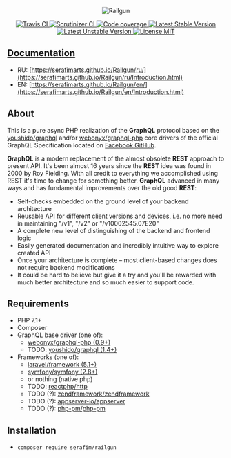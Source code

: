 <p align="center">
    <img src="https://habrastorage.org/web/c4f/7b8/a43/c4f7b8a430814a7e924d4419e685ec92.png" alt="Railgun" />
</p>

<p align="center">
    <a href="https://travis-ci.org/SerafimArts/Railgun">
        <img src="https://travis-ci.org/SerafimArts/Railgun.svg?branch=master" alt="Travis CI" />
    </a>
    <a href="https://scrutinizer-ci.com/g/SerafimArts/Railgun/?branch=master">
        <img src="https://scrutinizer-ci.com/g/SerafimArts/Railgun/badges/quality-score.png?b=master" alt="Scrutinizer CI" />
    </a>
    <a href="https://scrutinizer-ci.com/g/SerafimArts/Railgun/?branch=master">
        <img src="https://scrutinizer-ci.com/g/SerafimArts/Railgun/badges/coverage.png?b=master" alt="Code coverage" />
    </a>
    <a href="https://packagist.org/packages/serafim/railgun">
        <img src="https://poser.pugx.org/serafim/railgun/version" alt="Latest Stable Version">
    </a>
    <a href="https://packagist.org/packages/serafim/railgun">
        <img src="https://poser.pugx.org/serafim/railgun/v/unstable" alt="Latest Unstable Version">
    </a>
    <a href="https://raw.githubusercontent.com/SerafimArts/Railgun/master/LICENSE">
        <img src="https://poser.pugx.org/serafim/railgun/license" alt="License MIT">
    </a>
</p>
   
## [Documentation](https://serafimarts.github.io/Railgun/index.html)

- RU: [https://serafimarts.github.io/Railgun/ru/](https://serafimarts.github.io/Railgun/ru/Introduction.html)
- EN: [https://serafimarts.github.io/Railgun/en/](https://serafimarts.github.io/Railgun/en/Introduction.html)
    
## About

This is a pure async PHP realization of the **GraphQL** protocol based on the 
[youshido/graphql](https://github.com/Youshido/GraphQL) and/or 
[webonyx/graphql-php](https://github.com/webonyx/graphql-php#fields)
core drivers of the official GraphQL Specification 
located on [Facebook GitHub](http://facebook.github.io/graphql/).

**GraphQL** is a modern replacement of the almost obsolete **REST** approach to present API. 
It's been almost 16 years since the **REST** idea was found in 2000 by Roy Fielding. 
With all credit to everything we accomplished using REST it's time to change for 
something better. **GraphQL** advanced in many ways and has fundamental 
improvements over the old good **REST**:

- Self-checks embedded on the ground level of your backend architecture
- Reusable API for different client versions and devices, i.e. no more need in maintaining "/v1", "/v2" or "/v10002545.07E20"
- A complete new level of distinguishing of the backend and frontend logic
- Easily generated documentation and incredibly intuitive way to explore created API
- Once your architecture is complete – most client-based changes does not require backend modifications
- It could be hard to believe but give it a try and you'll be rewarded with much better architecture and so much easier to support code.

## Requirements

- PHP 7.1+
- Composer
- GraphQL base driver (one of):
    - [webonyx/graphql-php (0.9+)](https://github.com/webonyx/graphql-php#fields)
    - TODO: [youshido/graphql (1.4+)](https://github.com/Youshido/GraphQL)
- Frameworks (one of):
    - [laravel/framework (5.1+)](https://github.com/laravel/framework)
    - [symfony/symfony (2.8+)](https://github.com/symfony/symfony)
    - or nothing (native php)
    - TODO: [reactphp/http](https://github.com/reactphp/http)
    - TODO (?): [zendframework/zendframework](https://github.com/zendframework/zendframework)
    - TODO (?): [appserver-io/appserver](https://github.com/appserver-io/appserver)
    - TODO (?): [php-pm/php-pm](https://github.com/php-pm/php-pm)

## Installation

- `composer require serafim/railgun`
